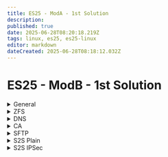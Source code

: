 ```yaml
---
title: ES25 - ModA - 1st Solution
description: 
published: true
date: 2025-06-28T08:20:18.219Z
tags: linux, es25, es25-linux
editor: markdown
dateCreated: 2025-06-28T08:18:12.032Z
---
```


# ES25 - ModB - 1st Solution

[//]: <> (General)
<details>
<summary>General</summary>

- Hostname (`Rename-Computer -Name HOSTNAME`)
- IPv4 settings (`netsh int ipv4 set add Ethernet0 static add mask gateway`)
- IPv6 settings (`netsh int ipv6 set add Ethernet0 add/mask`)
  
</details>

[//]: <> (ZFS)
<details>
<summary>ZFS</summary>

  
</details>


[//]: <> (DNS)
<details>
<summary>DNS</summary>

  
</details>


[//]: <> (CA)
<details>
<summary>CA</summary>

  
</details>


[//]: <> (SFTP)
<details>
<summary>SFTP</summary>

  
</details>


[//]: <> (S2S Plain)
<details>
<summary>S2S Plain</summary>

  
</details>

[//]: <> (S2S IPSec)
<details>
<summary>S2S IPSec</summary>

  
</details>

